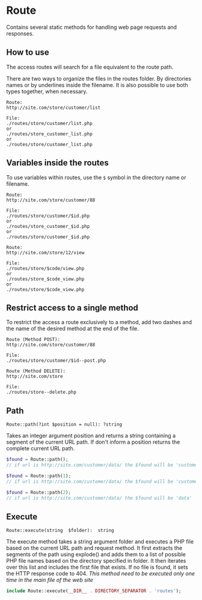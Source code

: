# Route

Contains several static methods for handling web page requests and responses.

## How to use

The access routes will search for a file equivalent to the route path.

There are two ways to organize the files in the routes folder. By directories names or by underlines inside the filename.
It is also possible to use both types together, when necessary.

```text
Route:
http://site.com/store/customer/list

File:
./routes/store/customer/list.php
or
./routes/store_customer_list.php
or
./routes/store/customer_list.php
```

## Variables inside the routes

To use variables within routes, use the `$` symbol in the directory name or filename.

```text
Route:
http://site.com/store/customer/88

File:
./routes/store/customer/$id.php
or
./routes/store_customer_$id.php
or
./routes/store/customer_$id.php
```

```text
Route:
http://site.com/store/12/view

File:
./routes/store/$code/view.php
or
./routes/store_$code_view.php
or
./routes/store/$code_view.php
```

## Restrict access to a single method

To restrict the access a route exclusively to a method, add two dashes and the name of the desired method at the end of the file.

```text
Route (Method POST):
http://site.com/store/customer/88

File:
./routes/store/customer/$id--post.php
```

```text
Route (Method DELETE):
http://site.com/store

File:
./routes/store--delete.php
```

## Path

`Route::path(?int $position = null): ?string`

Takes an integer argument position and returns a string containing a segment of the current URL path. If don't inform a position returns the complete current URL path.

```php
$found = Route::path();
// if url is http://site.com/customer/data/ the $found will be 'customer/data'

$found = Route::path(1);
// if url is http://site.com/customer/data/ the $found will be 'customer'

$found = Route::path(2);
// if url is http://site.com/customer/data/ the $found will be 'data'
```

## Execute

`Route::execute(string  $folder):  string`

The execute method takes a string argument folder and executes a PHP file based on the current URL path and request method. It first extracts the segments of the path using explode() and adds them to a list of possible PHP file names based on the directory specified in folder. It then iterates over this list and includes the first file that exists. If no file is found, it sets the HTTP response code to 404.
_This method need to be executed only one time in the main file of the web site_

```php
include Route::execute(__DIR__ . DIRECTORY_SEPARATOR . 'routes');
```
